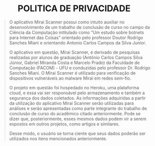 
<html>
<head>
<h1><center>POLITICA DE PRIVACIDADE</center></h1>
<p>
<blockquote>
<p>O aplicativo Mirai Scanner possui como intuito auxiliar no desenvolvimento de um trabalho de conclusão de curso no campo da Ciência da Computação intitulado como “Um estudo sobre botnets para Internet das Coisas” orientado pelo professor Doutor Rodrigo Sanches Miani e orientando Antonio Carlos Campos da Silva Junior.
<p>O aplicativo em questão, Mirai Scanner, é derivado de pesquisas realizadas por alunos de graduação (Antônio Carlos Campos Silva Júnior, Gabriel Miranda Costa e Marcelo Prado) da Faculdade de Computação (FACOM) - UFU e conduzidas pelo professor Dr. Rodrigo Sanches Miani. O Mirai Scanner é utilizado para verificação de dispositivos vulneráveis ao malware Mirai em redes sem-fio.
<p>O projeto em questão foi hospedado no Heroku, uma plataforma cloud, e essa vai ser responsável pelo armazenamento e também a segurança dos dados coletados. As informações adquiridas a partir da utilização do aplicativo Mirai Scanner serão utilizadas para análises e serão apresentadas como parte integrante do trabalho de conclusão de curso do acadêmico citado anteriormente. Pode se dizer que, posteriormente, esses mesmos dados podem vir a serem expostos em outros projetos, como artigos e similares. 
<p>Desse modo, o usuário se torna ciente que seus dados poderão ser utilizados nos itens mencionados anteriormente.
  

